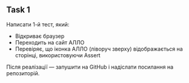 ## Task 1

Написати 1-й тест, який:
- Відкриває браузер
- Переходить на сайт АЛЛО
- Перевіряє, що іконка АЛЛО (ліворуч зверху) відображається на сторінці, використовуючи Assert

Після реалізації — запушити на GitHub і надіслати посилання на репозиторій.
